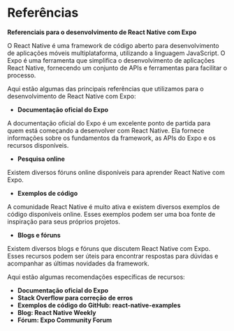 # Referências
**Referenciais para o desenvolvimento de React Native com Expo**

O React Native é uma framework de código aberto para desenvolvimento de aplicações móveis multiplataforma, utilizando a linguagem JavaScript. O Expo é uma ferramenta que simplifica o desenvolvimento de aplicações React Native, fornecendo um conjunto de APIs e ferramentas para facilitar o processo.

Aqui estão algumas das principais referências que utilizamos para o desenvolvimento de React Native com Expo:

* **Documentação oficial do Expo**

A documentação oficial do Expo é um excelente ponto de partida para quem está começando a desenvolver com React Native. Ela fornece informações sobre os fundamentos da framework, as APIs do Expo e os recursos disponíveis.

* **Pesquisa online**

Existem diversos fóruns online disponíveis para aprender React Native com Expo.

* **Exemplos de código**

A comunidade React Native é muito ativa e existem diversos exemplos de código disponíveis online. Esses exemplos podem ser uma boa fonte de inspiração para seus próprios projetos.

* **Blogs e fóruns**

Existem diversos blogs e fóruns que discutem React Native com Expo. Esses recursos podem ser úteis para encontrar respostas para dúvidas e acompanhar as últimas novidades da framework.

Aqui estão algumas recomendações específicas de recursos:

* **Documentação oficial do Expo**
* **Stack Overflow para correção de erros**
* **Exemplos de código do GitHub: react-native-examples**
* **Blog: React Native Weekly**
* **Fórum: Expo Community Forum**